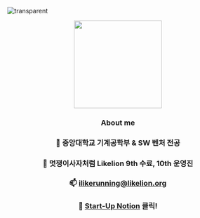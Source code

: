 ![transparent](https://capsule-render.vercel.app/api?type=transparent&fontColor=7fe8ff&text=비전을%20품은%20SW%20Engineer,%20김명준입니다!&height=150&fontSize=40&desc=몰입으로%20에너지를%20얻는다&descAlignY=20&descAlign=21)

<div align=center>
  <img  style="width:200px;" src ="https://user-images.githubusercontent.com/82504981/160657475-ff847571-08eb-407b-8de6-51dd4c5b0b7c.png" />
  <br>
  
  ### About me
  
  ### 📖 중앙대학교 기계공학부 & SW 벤처 전공
  ### 🦁 멋쟁이사자처럼 Likelion 9th 수료, 10th 운영진
  ### 📫 ilikerunning@likelion.org</h2>
  ### 📒 [Start-Up Notion](https://grandiose-behavior-af2.notion.site/INTRODUCE-70241813d440400e8249328e0d2d2751) 클릭!

</div>

